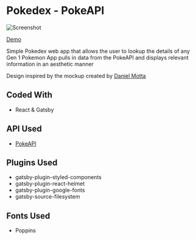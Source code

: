 # Pokedex - PokeAPI

![Screenshot](https://pokemon.iamjmitch.com/screenshot3.jpg)

[Demo](https://pokemon.iamjmitch.com)

Simple Pokedex web app that allows the user to lookup the details of any Gen 1 Pokemon
App pulls in data from the PokeAPI and displays relevant information in an aesthetic manner

Design inspired by the mockup created by [Daniel Motta](https://dribbble.com/DanielMots)

## Coded With

- React & Gatsby

## API Used

- [PokeAPI](https://pokeapi.co/)

## Plugins Used

- gatsby-plugin-styled-components
- gatsby-plugin-react-helmet
- gatsby-plugin-google-fonts
- gatsby-source-filesystem

## Fonts Used

- Poppins
